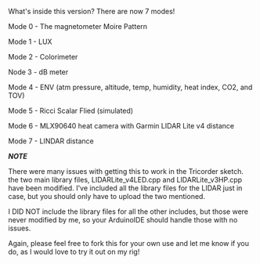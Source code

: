What's inside this version? There are now 7 modes!

Mode 0 - The magnetometer Moire Pattern

Mode 1 - LUX 

Mode 2 - Colorimeter

Node 3 - dB meter

Mode 4 - ENV (atm pressure, altitude, temp, humidity, heat index, CO2, and TOV)

Mode 5 - Ricci Scalar Flied (simulated)

Mode 6 - MLX90640 heat camera with Garmin LIDAR Lite v4 distance

Mode 7 - LINDAR distance



***NOTE***

There were many issues with getting this to work in the Tricorder sketch. the two main library files, LIDARLite_v4LED.cpp and LIDARLite_v3HP.cpp have been modified. I've included all the library files for the LIDAR just in case, but you should only have to upload the two mentioned.

I DID NOT include the library files for all the other includes, but those were never modified by me, so your ArduinoIDE should handle those with no issues.


Again, please feel free to fork this for your own use and let me know if you do, as I would love to try it out on my rig!
